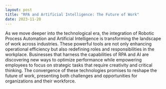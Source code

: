 ```yaml
---
layout: post
title: "RPA and Artificial Intelligence: The Future of Work"
date: 2023-11-20
---
```


As we move deeper into the technological era, the integration of Robotic Process Automation and Artificial Intelligence is transforming the landscape of work across industries. These powerful tools are not only enhancing operational efficiency but also redefining roles and responsibilities in the workplace. Businesses that harness the capabilities of RPA and AI are discovering new ways to optimize performance while empowering employees to focus on strategic tasks that require creativity and critical thinking. The convergence of these technologies promises to reshape the future of work, presenting both challenges and opportunities for organizations and their workforce.
